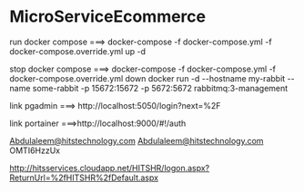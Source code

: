 # MicroServiceEcommerce

run docker compose ===>
docker-compose -f docker-compose.yml -f docker-compose.override.yml up -d

stop docker compose ===>
docker-compose -f docker-compose.yml -f docker-compose.override.yml down
docker run -d --hostname my-rabbit --name some-rabbit -p 15672:15672 -p 5672:5672 rabbitmq:3-management


link pgadmin ===> http://localhost:5050/login?next=%2F

link portainer  ===>http://localhost:9000/#!/auth


Abdulaleem@hitstechnology.com 
Abdulaleem@hitstechnology.com 
OMTI6HzzUx 


http://hitsservices.cloudapp.net/HITSHR/logon.aspx?ReturnUrl=%2fHITSHR%2fDefault.aspx
